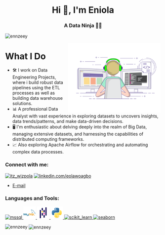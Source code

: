 <h1 align="center">Hi 👋, I'm Eniola</h1>
<h3 align="center">A  Data Ninja 🦸‍♂️ </h3>



<p align="left"> <img src="https://komarev.com/ghpvc/?username=ennzeey&label=Profile%20views&color=0e75b6&style=flat" alt="ennzeey" /> </p>



  <img align="right" alt="Coding" width="300" src="https://raw.githubusercontent.com/devSouvik/devSouvik/master/gif3.gif">


# What I Do

- 🛠️ I work on Data Engineering Projects, where i build robust data pipelines using the ETL processes as well as building data warehouse solutions.
- 📊 A professional Data Analyst with vast experience in exploring datasets to uncovers insights, data trends/patterns, and make data-driven decisions.
- 🖥️ I'm enthusiastic about delving deeply into the realm of Big Data, managing extensive datasets, and harnessing the capabilities of distributed computing frameworks.
- 📈 Also exploring Apache Airflow for orchestrating and automating complex data processes.
  
<h3 align="left">Connect with me:</h3>
<p align="left">
<a href="https://twitter.com/itz_wizpola" target="blank"><img align="center" src="https://raw.githubusercontent.com/rahuldkjain/github-profile-readme-generator/master/src/images/icons/Social/twitter.svg" alt="itz_wizpola" height="30" width="40" /></a>
<a href="https://linkedin.com/in/linkedin.com/eolawoagbo" target="blank"><img align="center" src="https://raw.githubusercontent.com/rahuldkjain/github-profile-readme-generator/master/src/images/icons/Social/linked-in-alt.svg" alt="linkedin.com/eolawoagbo" height="30" width="40" /></a>
</p>

  - [E-mail](mailto:eniolaolawoagbo@gmail.com)

<h3 align="left">Languages and Tools:</h3>
<p align="left"> <a href="https://www.microsoft.com/en-us/sql-server" target="_blank" rel="noreferrer"> <img src="https://www.svgrepo.com/show/303229/microsoft-sql-server-logo.svg" alt="mssql" width="40" height="40"/> </a> <a href="https://www.mysql.com/" target="_blank" rel="noreferrer"> <img src="https://raw.githubusercontent.com/devicons/devicon/master/icons/mysql/mysql-original-wordmark.svg" alt="mysql" width="40" height="40"/> </a> <a href="https://pandas.pydata.org/" target="_blank" rel="noreferrer"> <img src="https://raw.githubusercontent.com/devicons/devicon/2ae2a900d2f041da66e950e4d48052658d850630/icons/pandas/pandas-original.svg" alt="pandas" width="40" height="40"/> </a> <a href="https://www.python.org" target="_blank" rel="noreferrer"> <img src="https://raw.githubusercontent.com/devicons/devicon/master/icons/python/python-original.svg" alt="python" width="40" height="40"/> </a> <a href="https://scikit-learn.org/" target="_blank" rel="noreferrer"> <img src="https://upload.wikimedia.org/wikipedia/commons/0/05/Scikit_learn_logo_small.svg" alt="scikit_learn" width="40" height="40"/> </a> <a href="https://seaborn.pydata.org/" target="_blank" rel="noreferrer"> <img src="https://seaborn.pydata.org/_images/logo-mark-lightbg.svg" alt="seaborn" width="40" height="40"/> </a> </p>

<p><img align="left" src="https://github-readme-stats.vercel.app/api/top-langs?username=ennzeey&show_icons=true&locale=en&layout=compact" alt="ennzeey" /></p>

<p>&nbsp;<img align="center" src="https://github-readme-stats.vercel.app/api?username=ennzeey&show_icons=true&locale=en" alt="ennzeey" /></p>
